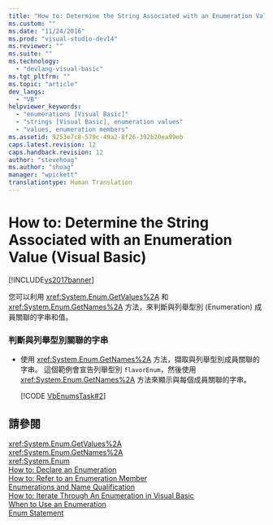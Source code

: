 ```yaml
---
title: "How to: Determine the String Associated with an Enumeration Value (Visual Basic) | Microsoft Docs"
ms.custom: ""
ms.date: "11/24/2016"
ms.prod: "visual-studio-dev14"
ms.reviewer: ""
ms.suite: ""
ms.technology: 
  - "devlang-visual-basic"
ms.tgt_pltfrm: ""
ms.topic: "article"
dev_langs: 
  - "VB"
helpviewer_keywords: 
  - "enumerations [Visual Basic]"
  - "strings [Visual Basic], enumeration values"
  - "values, enumeration members"
ms.assetid: 9253e7c8-579c-49a2-8f26-392b20ea99eb
caps.latest.revision: 12
caps.handback.revision: 12
author: "stevehoag"
ms.author: "shoag"
manager: "wpickett"
translationtype: Human Translation
---
```

# How to: Determine the String Associated with an Enumeration Value (Visual Basic)
[!INCLUDE[vs2017banner](../../../../csharp/includes/vs2017banner.md)]

您可以利用 <xref:System.Enum.GetValues%2A> 和 <xref:System.Enum.GetNames%2A> 方法，來判斷與列舉型別 \(Enumeration\) 成員關聯的字串和值。  
  
### 判斷與列舉型別關聯的字串  
  
-   使用 <xref:System.Enum.GetNames%2A> 方法，擷取與列舉型別成員關聯的字串。  這個範例會宣告列舉型別 `flavorEnum`，然後使用 <xref:System.Enum.GetNames%2A> 方法來顯示與每個成員關聯的字串。  
  
     [!CODE [VbEnumsTask#2](../CodeSnippet/VS_Snippets_VBCSharp/VbEnumsTask#2)]  
  
## 請參閱  
 <xref:System.Enum.GetValues%2A>   
 <xref:System.Enum.GetNames%2A>   
 <xref:System.Enum>   
 [How to: Declare an Enumeration](../../../../visual-basic/programming-guide/language-features/constants-enums/how-to-declare-enumerations.md)   
 [How to: Refer to an Enumeration Member](../../../../visual-basic/programming-guide/language-features/constants-enums/how-to-refer-to-an-enumeration-member.md)   
 [Enumerations and Name Qualification](../../../../visual-basic/programming-guide/language-features/constants-enums/enumerations-and-name-qualification.md)   
 [How to: Iterate Through An Enumeration in Visual Basic](../../../../visual-basic/programming-guide/language-features/constants-enums/how-to-iterate-through-an-enumeration.md)   
 [When to Use an Enumeration](../../../../visual-basic/programming-guide/language-features/constants-enums/when-to-use-an-enumeration.md)   
 [Enum Statement](../../../../visual-basic/language-reference/statements/enum-statement.md)